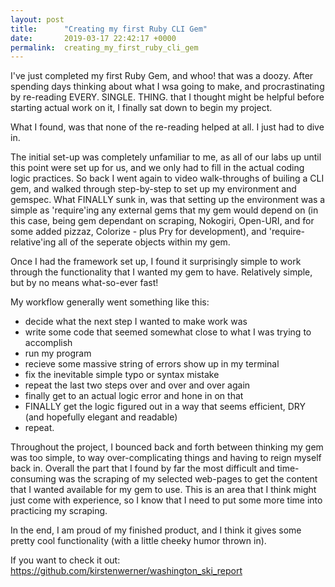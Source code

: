 ```yaml
---
layout: post
title:      "Creating my first Ruby CLI Gem"
date:       2019-03-17 22:42:17 +0000
permalink:  creating_my_first_ruby_cli_gem
---
```



I've just completed my first Ruby Gem, and whoo! that was a doozy.  After spending days thinking about what I wsa going to make, and procrastinating by re-reading EVERY. SINGLE. THING. that I thought might be helpful before starting actual work on it, I finally sat down to begin my project.

What I found, was that none of the re-reading helped at all. I just had to dive in.

The initial set-up was completely unfamiliar to me, as all of our labs up until this point were set up for us, and we only had to fill in the actual coding logic practices. So back I went again to video walk-throughs of builing a CLI gem, and walked through step-by-step to set up my environment and gemspec. What FINALLY sunk in, was that setting up the environment was a simple as 'require'ing any external gems that my gem would depend on (in this case, being gem dependant on scraping, Nokogiri, Open-URI, and for some added pizzaz, Colorize - plus Pry for development), and 'require-relative'ing all of the seperate objects within my gem. 

Once I had the framework set up, I found it surprisingly simple to work through the functionality that I wanted my gem to have. Relatively simple, but by no means what-so-ever fast! 

My workflow generally went something like this:
 - decide what the next step I wanted to make work was
 - write some code that seemed somewhat close to what I was trying to accomplish
 - run my program
 - recieve some massive string of errors show up in my terminal
 - fix the inevitable simple typo or syntax mistake
 - repeat the last two steps over and over and over again
 - finally get to an actual logic error and hone in on that
 - FINALLY get the logic figured out in a way that seems efficient, DRY (and hopefully elegant and readable)
 - repeat.

Throughout the project, I bounced back and forth between thinking my gem was too simple, to way over-complicating things and having to reign myself back in. Overall the part that I found by far the most difficult and time-consuming was the scraping of my selected web-pages to get the content that I wanted available for my gem to use. This is an area that I think might just come with experience, so I know that I need to put some more time into practicing my scraping. 

In the end, I am proud of my finished product, and I think it gives some pretty cool functionality (with a little cheeky humor thrown in). 

If you want to check it out: https://github.com/kirstenwerner/washington_ski_report 
 
